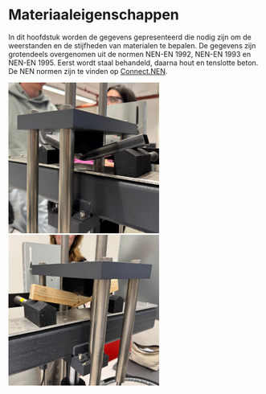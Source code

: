 # Materiaaleigenschappen

In dit hoofdstuk worden de gegevens gepresenteerd die nodig zijn om de weerstanden en de stijfheden van materialen te bepalen. De gegevens zijn grotendeels overgenomen uit de normen NEN-EN 1992, NEN-EN 1993 en NEN-EN 1995. Eerst wordt staal behandeld, daarna hout en tenslotte beton. De NEN normen zijn te vinden op [Connect.NEN](https://connect.nen.nl/).

<img src="Images/MateriaaleigenschappenVDM2.png" alt="Doorbuiging Staal" class="bg-primary" width="300px"> <img src="Images/MateriaaleigenschappenVDM.png" alt="Doorbuiging Hout" class="bg-primary" width="300px">
